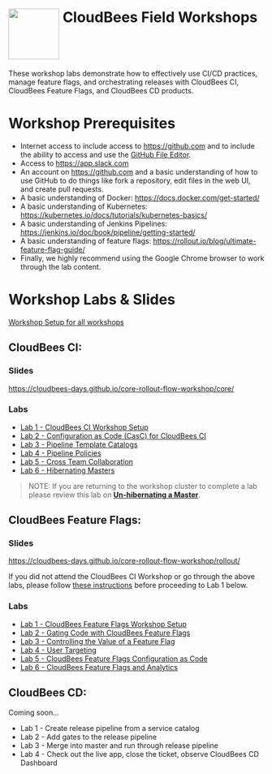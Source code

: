 # <img src="https://mms.businesswire.com/media/20191204005250/en/760213/23/Logo_-_Stacked_-_Full_Color%402x.jpg" width="100" align="top"> CloudBees Field Workshops
These workshop labs demonstrate how to  effectively use CI/CD practices, manage feature flags, and orchestrating releases with CloudBees CI, CloudBees Feature Flags, and CloudBees CD products.

# Workshop Prerequisites

* Internet access to include access to https://github.com and to include the ability to access and use the [GitHub File Editor](https://help.github.com/articles/editing-files-in-your-repository).
* Access to https://app.slack.com
* An account on https://github.com and a basic understanding of how to use GitHub to do things like fork a repository, edit files in the web UI, and create pull requests.
* A basic understanding of Docker: https://docs.docker.com/get-started/
* A basic understanding of Kubernetes: https://kubernetes.io/docs/tutorials/kubernetes-basics/
* A basic understanding of Jenkins Pipelines: https://jenkins.io/doc/book/pipeline/getting-started/
* A basic understanding of feature flags: https://rollout.io/blog/ultimate-feature-flag-guide/
* Finally, we highly recommend using the Google Chrome browser to work through the lab content.

# Workshop Labs & Slides

[Workshop Setup for all workshops](labs/workshop-setup/workshop-setup.md)


## CloudBees CI:

### Slides
https://cloudbees-days.github.io/core-rollout-flow-workshop/core/

### Labs
 * [Lab 1 - CloudBees CI Workshop Setup](labs/core-workshop-setup/workshop-setup.md)
 * [Lab 2 - Configuration as Code (CasC) for CloudBees CI](labs/core-casc/core-casc.md)
 * [Lab 3 - Pipeline Template Catalogs](labs/pipeline-template-catalog/pipeline-template-catalog.md)
 * [Lab 4 - Pipeline Policies](labs/pipeline-policies/pipeline-policies.md)
 * [Lab 5 - Cross Team Collaboration](labs/cross-team-collaboration/cross-team-collaboration.md)
 * [Lab 6 - Hibernating Masters](labs/hibernating-masters/hibernating-masters.md)

>NOTE: If you are returning to the workshop cluster to complete a lab please review this lab on [**Un-hibernating a Master**](labs/hibernating-masters/hibernating-masters.md#un-hibernate-a-master).

## CloudBees Feature Flags:

### Slides
https://cloudbees-days.github.io/core-rollout-flow-workshop/rollout/

If you did not attend the CloudBees CI Workshop or go through the above labs, please follow [these instructions](labs/rolloutPreReqs/rolloutPreReqs.md) before proceeding to Lab 1 below.

### Labs
 * [Lab 1 - CloudBees Feature Flags Workshop Setup](labs/rolloutSetup/rolloutSetup.md)
 * [Lab 2 - Gating Code with CloudBees Feature Flags](labs/rolloutFeature/rolloutFeature.md)
 * [Lab 3 - Controlling the Value of a Feature Flag](labs/rolloutExperiment/rolloutExperiment.md)
 * [Lab 4 - User Targeting](labs/rolloutTargeting/rolloutTargeting.md)
 * [Lab 5 - CloudBees Feature Flags Configuration as Code](labs/rollout-cac/rollout-cac.md)
 * [Lab 6 - CloudBees Feature Flags and Analytics](labs/rolloutAnalytics/rolloutAnalytics.md)




## CloudBees CD:
Coming soon...
 * Lab 1 - Create release pipeline from a service catalog
 * Lab 2 - Add gates to the release pipeline
 * Lab 3 - Merge into master and run through release pipeline
 * Lab 4 - Check out the live app, close the ticket, observe CloudBees CD Dashboard
